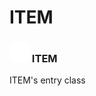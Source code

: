 # ITEM

### <img src="../../.gitbook/assets/base.png" width="32" height="32" /> ITEM
ITEM's entry class<br>
